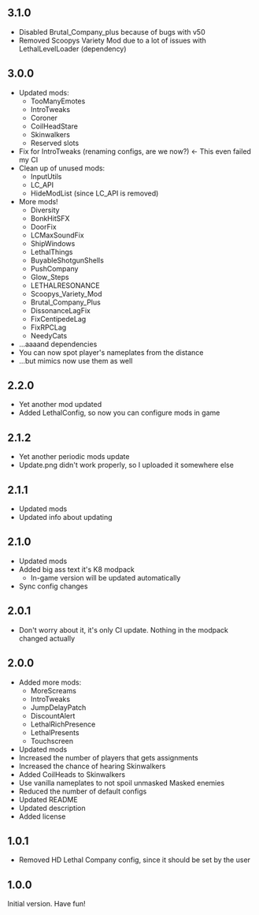 ## 3.1.0
- Disabled Brutal_Company_plus because of bugs with v50
- Removed Scoopys Variety Mod due to a lot of issues with LethalLevelLoader (dependency)

## 3.0.0
- Updated mods:
    - TooManyEmotes
    - IntroTweaks
    - Coroner
    - CoilHeadStare
    - Skinwalkers
    - Reserved slots
- Fix for IntroTweaks (renaming configs, are we now?) <- This even failed my CI
- Clean up of unused mods:
    - InputUtils
    - LC_API
    - HideModList (since LC_API is removed)
- More mods!
    - Diversity
    - BonkHitSFX
    - DoorFix
    - LCMaxSoundFix
    - ShipWindows
    - LethalThings
    - BuyableShotgunShells
    - PushCompany
    - Glow_Steps
    - LETHALRESONANCE
    - Scoopys_Variety_Mod
    - Brutal_Company_Plus
    - DissonanceLagFix
    - FixCentipedeLag
    - FixRPCLag
    - NeedyCats
- ...aaaand dependencies
- You can now spot player's nameplates from the distance
- ...but mimics now use them as well

## 2.2.0
- Yet another mod updated
- Added LethalConfig, so now you can configure mods in game

## 2.1.2

- Yet another periodic mods update
- Update.png didn't work properly, so I uploaded it somewhere else

## 2.1.1

- Updated mods
- Updated info about updating

## 2.1.0

- Updated mods
- Added big ass text it's K8 modpack
    - In-game version will be updated automatically
- Sync config changes

## 2.0.1

- Don't worry about it, it's only CI update. Nothing in the modpack changed actually

## 2.0.0

- Added more mods:
    - MoreScreams
    - IntroTweaks
    - JumpDelayPatch
    - DiscountAlert
    - LethalRichPresence
    - LethalPresents
    - Touchscreen
- Updated mods
- Increased the number of players that gets assignments
- Increased the chance of hearing Skinwalkers
- Added CoilHeads to Skinwalkers
- Use vanilla nameplates to not spoil unmasked Masked enemies
- Reduced the number of default configs
- Updated README
- Updated description
- Added license

## 1.0.1

- Removed HD Lethal Company config, since it should be set by the user

## 1.0.0

Initial version. Have fun!
